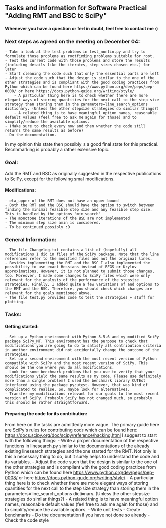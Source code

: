## Tasks and information for Software Practical "Adding RMT and BSC to SciPy"

#### Whenever you have a question or feel in doubt, feel free to contact me :)

### Next steps as agreed on the meeting on December 04:
	- Take a look at the test problems in test_nonlin.py and try to formulate those problems as rootfinding problems suitable for root.
	- Test the current code with those problems and store the results (including details like the iterates, step sizes chosen etc.) for later
	- Start cleaning the code such that only the essential parts are left
	- Adjust the code such that the design is similar to the one of the other strategies and is compliant with the good coding practices from Python which can be found here https://www.python.org/dev/peps/pep-0008/ or here https://docs.python-guide.org/writing/style/
		- A particular thing here is to check whether there are more elegant ways of storing quantities for the next call to the step size strategy than storing them in the parameters=line_search_options dictionary. (Unless the other stepsize strategies do similar things?)
		- A related thing is to have meaningful option names, reasonable default values (feel free to ask me again for those) and to simplify/reduce the available options.
	- (Make sure to check every now and then whether the code still returns the same results as before)
	- Do the documentation.
In my opinion this state then possibly is a good final state for this practical. Becnhmarking is probably a rather extensive topic.


### Goal: 
Add the RMT and BSC as originally suggested in the respective publications to SciPy, except for the following small modifications.
#### Modifications:
	- eta_upper of the RMT does not have an upper bound
	- Both the RMT and the BSC should have the option to switch between finding the minimal feasible step size and any feasible step size. This is handled by the options "min_search"
	- The monotone iterations of the BSC are not implemented
	- The minimum step size amin is considered.
	- To be continued possibly :D

### General Information:
	- The file Changelog.txt contains a list of (hopefully) all modifications I did in files of the SciPy package. Note that the line references refer to the modified files and not the original lines.
	- Besides implementing the RMT and the BSC I also implemented the possibility to use exact Hessians instead of BFGS or Krylov approximations. However, it is not planned to submit those changes, too. Moreover, I made some changes to SciPy files which were only relevant for the analysis of the performance of the stepsize strategies. Finally, I added quite a few variations of and options to the RMT and the BSC. Therefore, you should check which changes are relevant for the goals mentioned above.
	- The file test.py provides code to test the strategies + stuff for plotting.

### Tasks:
#### Getting started:
	- Set up a Python environment with Python 3.5.6 and my modified SciPy package SciPy_MT. This environment has the purpose to check that modifications you are going to do to satisfy all contribution criteria in another environment did not accidentally change the outcome of the strategies.
	- Set up a second environment with the most recent version of Python compatible with SciPy and the most recent version of SciPy. This should be the one where you do all modifications.
	- Look for some benchmark problems that you use to verify that your modifications yield the same results as my code. Please use definitely more than a single problem! I used the benchmark library CUTEst interfaced using the package pycutest. However, that was kind of complicated to realise. So, maybe look for alternatives.
	- Transfer my modifications relevant for our goals to the most recent version of SciPy. Probably SciPy has not changed much, so probably this should be rather straightforward.
#### Preparing the code for its contribution:
From here on the tasks are admittedly more vague. The primary guide here are SciPy's rules for contributing code which can be found here: https://docs.scipy.org/doc/scipy/reference/hacking.html
I suggest to start with the following things:
	- Write a proper documentation of the respective functions in linesearch.py similar to the documentations of the already existing linesearch strategies and the one started for the RMT. Not only is this a necessary thing to do, but it surely helps to understand the code and its variables.
	- Adjust the code such that the design is similar to the one of the other strategies and is compliant with the good coding practices from Python which can be found here https://www.python.org/dev/peps/pep-0008/ or here https://docs.python-guide.org/writing/style/
		- A particular thing here is to check whether there are more elegant ways of storing quantities for the next call to the step size strategy than storing them in the parameters=line_search_options dictionary. (Unless the other stepsize strategies do similar things?)
		- A related thing is to have meaningful option names, reasonable default values (feel free to ask me again for those) and to simplify/reduce the available options.
	- Write unit tests
	- Create benchmarks
	- Do the documentation if you have not done so already
	- Check the code style


